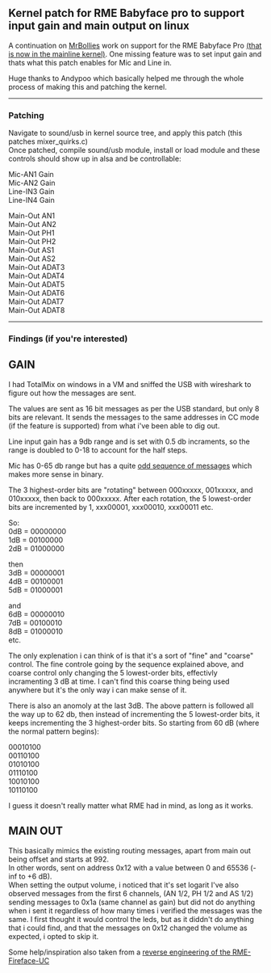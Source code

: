 ## Kernel patch for RME Babyface pro to support input gain and main output on linux

A continuation on [MrBollies](https://github.com/MrBollie) work on support for the RME Babyface Pro [(that is now in the mainline kernel)](https://git.kernel.org/pub/scm/linux/kernel/git/torvalds/linux.git/commit/sound/usb?h=v6.10-rc7&id=3e8f3bd047163d30fb1ad32ca7e4628921555c09).
One missing feature was to set input gain and thats what this patch enables for Mic and Line in.

Huge thanks to Andypoo which basically helped me through the whole process of making this and patching the kernel.

---

### Patching

Navigate to sound/usb in kernel source tree, and apply this patch (this patches mixer_quirks.c)\
Once patched, compile sound/usb module, install or load module and these controls should show up in alsa and be controllable:

Mic-AN1 Gain\
Mic-AN2 Gain\
Line-IN3 Gain\
Line-IN4 Gain

Main-Out AN1\
Main-Out AN2\
Main-Out PH1\
Main-Out PH2\
Main-Out AS1\
Main-Out AS2\
Main-Out ADAT3\
Main-Out ADAT4\
Main-Out ADAT5\
Main-Out ADAT6\
Main-Out ADAT7\
Main-Out ADAT8

---

### Findings (if you're interested)

## GAIN

I had TotalMix on windows in a VM and sniffed the USB with wireshark to figure out how the messages are sent.

The values are sent as 16 bit messages as per the USB standard, but only 8 bits are relevant. 
It sends the messages to the same addresses in CC mode (if the feature is supported) from what i've been able to dig out.

Line input gain has a 9db range and is set with 0.5 db incraments, so the range is doubled to 0-18 to account for the half steps.

Mic has 0-65 db range but has a quite [odd sequence of messages](https://github.com/stistrup/rme-gain-kernel-patch/blob/main/docs/usb%20gain%20messages.txt) which makes more sense in binary.

The 3 highest-order bits are "rotating" between 000xxxxx, 001xxxxx, and 010xxxxx, then back to 000xxxxx. 
After each rotation, the 5 lowest-order bits are incremented by 1, xxx00001, xxx00010, xxx00011 etc.

So:\
0dB = 00000000\
1dB = 00100000\
2dB = 01000000

then\
3dB = 00000001\
4dB = 00100001\
5dB = 01000001

and\
6dB = 00000010\
7dB = 00100010\
8dB = 01000010\
etc.

The only explenation i can think of is that it's a sort of "fine" and "coarse" control. The fine controle going by the sequence explained above, and coarse control only changing the 5 lowest-order bits, effectivly incramenting 3 dB at time. I can't find this coarse thing being used anywhere but it's the only way i can make sense of it. 

There is also an anomoly at the last 3dB. The above pattern is followed all the way up to 62 db, then 
instead of incrementing the 5 lowest-order bits, it keeps incrementing the 3 highest-order bits. 
So starting from 60 dB (where the normal pattern begins):

00010100\
00110100\
01010100\
01110100\
10010100\
10110100

I guess it doesn't really matter what RME had in mind, as long as it works.

## MAIN OUT

This basically mimics the existing routing messages, apart from main out being offset and starts at 992.\
In other words, sent on address 0x12 with a value between 0 and 65536 (-inf to +6 dB).\
When setting the output volume, i noticed that it's set logarit
I've also observed messages from the first 6 channels, (AN 1/2, PH 1/2 and AS 1/2) sending messages to 0x1a (same channel as gain) but did not do anything when i sent it regardless of how many times i verified the messages was the same. I first thought it would control the leds, but as it diddn't do anything that i could find, and that the messages on 0x12 changed the volume as expected, i opted to skip it.

Some help/inspiration also taken from a [reverse engineering of the RME-Fireface-UC](https://github.com/agfline/RME-Fireface-UC-Drivers)
